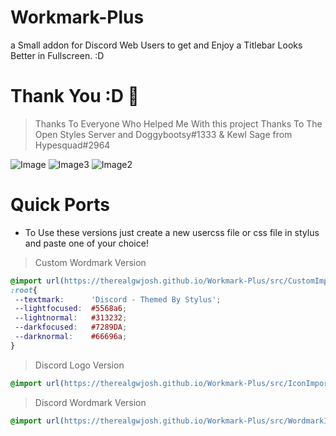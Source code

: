 # Workmark-Plus
a Small addon for Discord Web Users to get and Enjoy a Titlebar Looks Better in Fullscreen. :D
# Thank You :D 🎉
> Thanks To Everyone Who Helped Me With this project
> Thanks To The Open Styles Server and Doggybootsy#1333 & Kewl Sage from Hypesquad#2964

![Image](https://raw.githubusercontent.com/TheRealGWJosh/Workmark-Plus/main/assets/c2.png)
![Image3](https://raw.githubusercontent.com/TheRealGWJosh/Workmark-Plus/main/assets/c3.png)
![Image2](https://raw.githubusercontent.com/TheRealGWJosh/Workmark-Plus/main/assets/c1.png)
# Quick Ports
- To Use these versions just create a new usercss file or css file in stylus and paste one of your choice! 
> Custom Wordmark Version
```css
@import url(https://therealgwjosh.github.io/Workmark-Plus/src/CustomImport.css);
:root{
 --textmark:      'Discord - Themed By Stylus';
 --lightfocused:  #5568a6;
 --lightnormal:   #313232;
 --darkfocused:   #7289DA;
 --darknormal:    #66696a;
}
```
> Discord Logo Version
```css
@import url(https://therealgwjosh.github.io/Workmark-Plus/src/IconImport.css);
```
> Discord Wordmark Version
```css
@import url(https://therealgwjosh.github.io/Workmark-Plus/src/WordmarkImport.css);
```
